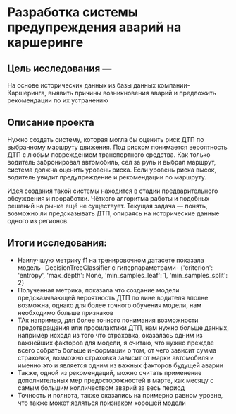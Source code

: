 # Разработка системы предупреждения аварий на каршеринге


## Цель исследования — 
На основе исторических данных из базы данных компании- Каршеринга, выявить причины возникновения аварий и предложить рекомендации по их устранению

## Описание проекта
Нужно создать систему, которая могла бы оценить риск ДТП по выбранному маршруту движения. Под риском понимается вероятность ДТП с любым повреждением транспортного средства. Как только водитель забронировал автомобиль, сел за руль и выбрал маршрут, система должна оценить уровень риска. Если уровень риска высок, водитель увидит предупреждение и рекомендации по маршруту.

Идея создания такой системы находится в стадии предварительного обсуждения и проработки. Чёткого алгоритма работы и подобных решений на рынке ещё не существует. Текущая задача — понять, возможно ли предсказывать ДТП, опираясь на исторические данные одного из регионов.

## Итоги исследования:

- Наилучшую метрику f1 на тренировочном датасете показала модель- DecisionTreeClassifier с гиперпараметрами- {'criterion': 'entropy', 'max_depth': None, 'min_samples_leaf': 1, 'min_samples_split': 2}
- Полученная метрика, показала что создание модели предсказывающей вероятность ДТП по вине водителя вполне возможна, однако для более точного обучения модели, нам необходимо больше признаков
- ТАк например, для более точного понимания возможности предотвращения или профилактики ДТП, нам нужно больше данных, например исходя из того что страховка, оказалась одним из важнейших факторов для модели, я считаю, что нужно преждве всего собрать больше информации о том, от чего зависит сумма страховки, возможно страховка зависит от марки автомобиля и именно это и является одним из важных факторов будущей аварии
- Также, одной из рекомендаций, можно считать применение дополнительных мер предосторожностей в марте, как месяцу с самым большим колличеством аварий за весь период
- Точность и полнота, также оказались на примерно равном уровне, что также может являться признаком хорошей модели

